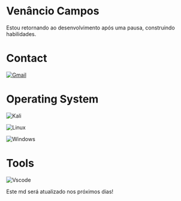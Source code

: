 # Venâncio Campos

Estou retornando ao desenvolvimento após uma pausa, construindo habilidades.

# Contact
[![Gmail](https://img.shields.io/badge/Gmail-333333?style=for-the-badge&logo=gmail&logoColor=red)](mailto:venanciocmps2@gmail.com)

# Operating System
![Kali](https://img.shields.io/badge/Kali-268BEE?style=for-the-badge&logo=kalilinux&logoColor=white) 

![Linux](https://img.shields.io/badge/Linux-000?style=for-the-badge&logo=linux&logoColor=FCC624)

![Windows](https://img.shields.io/badge/Windows-000?style=for-the-badge&logo=windows&logoColor=2CA5E0)

# Tools
![Vscode](https://img.shields.io/badge/Vscode-007ACC?style=for-the-badge&logo=visual-studio-code&logoColor=white)

Este md será atualizado nos próximos dias!